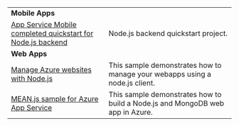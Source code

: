 | | |
|---|---|
| **Mobile Apps** ||
| [App Service Mobile completed quickstart for Node.js backend](https://azure.microsoft.com/en-us/resources/samples/app-service-mobile-nodejs-backend-quickstart/) | Node.js backend quickstart project. |
| **Web Apps** ||
| [Manage Azure websites with Node.js](https://azure.microsoft.com/en-us/resources/samples/app-service-web-nodejs-manage/) | This sample demonstrates how to manage your webapps using a node.js client. |
| [MEAN.js sample for Azure App Service](https://azure.microsoft.com/en-us/resources/samples/meanjs/) | This sample demonstrates how to build a Node.js and MongoDB web app in Azure. |
